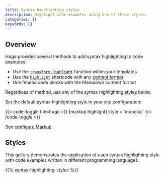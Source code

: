 ```yaml
---
title: Syntax highlighting styles
description: Highlight code examples using one of these styles.
categories: []
keywords: []
---
```


## Overview

Hugo provides several methods to add syntax highlighting to code examples:

- Use the [`transform.Highlight`] function within your templates
- Use the [`highlight`] shortcode with any [content format](g)
- Use fenced code blocks with the Markdown content format

Regardless of method, use any of the syntax highlighting styles below.

Set the default syntax highlighting style in your site configuration:

{{< code-toggle file=hugo >}}
[markup.highlight]
style = 'monokai'
{{< /code-toggle >}}

See [configure Markup](/configuration/markup/#highlight).

[`transform.Highlight`]: /functions/transform/highlight/
[`highlight`]: /shortcodes/highlight/
[fenced code blocks]: /content-management/syntax-highlighting/#fenced-code-blocks

## Styles

This gallery demonstrates the application of each syntax highlighting style with code examples written in different programming languages.

{{% syntax-highlighting-styles %}}

